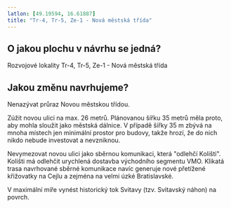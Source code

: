 ```yaml
---
latlon: [49.19594, 16.61887]
title: "Tr-4, Tr-5, Ze-1 - Nová městská třída"
---
```


## O jakou plochu v návrhu se jedná?

Rozvojové lokality Tr-4, Tr-5, Ze-1 - Nová městská třída

## Jakou změnu navrhujeme?

Nenazývat průraz Novou městskou třídou.

Zúžit novou ulici na max. 26 metrů. Plánovanou šířku 35 metrů měla proto, aby mohla sloužit jako městská dálnice. V případě šířky 35 m zbývá na mnoha místech jen minimální prostor pro budovy, takže hrozí, že do nich nikdo nebude investovat a nevzniknou.

Nevymezovat novou ulici jako sběrnou komunikaci, která "odlehčí Kolišti". Kolišti má odlehčit urychlená dostavba východního segmentu VMO. Klikatá trasa navrhované sběrné komunikace navíc generuje nové přetížené křižovatky na Cejlu a zejména na velmi úzké Bratislavské.

V maximální míře vynést historický tok Svitavy (tzv. Svitavský náhon) na povrch.
